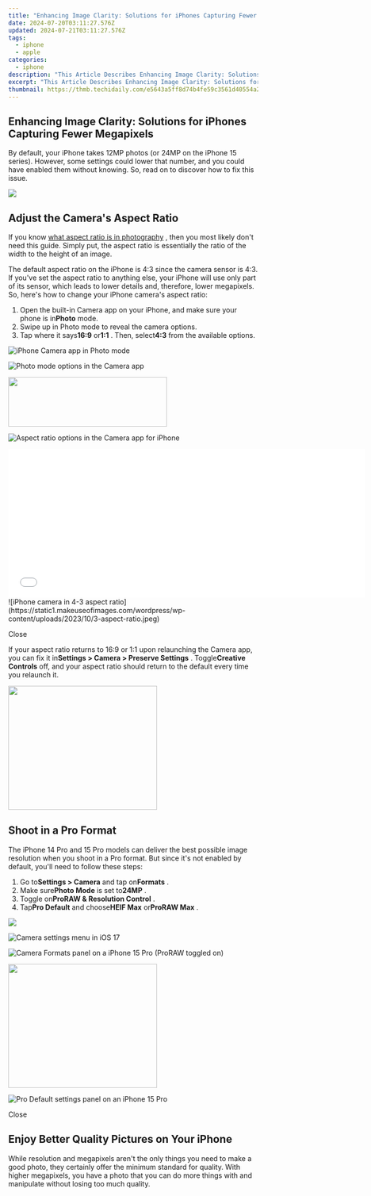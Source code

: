 ```yaml
---
title: "Enhancing Image Clarity: Solutions for iPhones Capturing Fewer Megapixels"
date: 2024-07-20T03:11:27.576Z
updated: 2024-07-21T03:11:27.576Z
tags:
  - iphone
  - apple
categories:
  - iphone
description: "This Article Describes Enhancing Image Clarity: Solutions for iPhones Capturing Fewer Megapixels"
excerpt: "This Article Describes Enhancing Image Clarity: Solutions for iPhones Capturing Fewer Megapixels"
thumbnail: https://thmb.techidaily.com/e5643a5ff8d74b4fe59c3561d40554a2f62dd894777e476ebe9274260c57e1be.jpg
---
```


## Enhancing Image Clarity: Solutions for iPhones Capturing Fewer Megapixels

 By default, your iPhone takes 12MP photos (or 24MP on the iPhone 15 series). However, some settings could lower that number, and you could have enabled them without knowing. So, read on to discover how to fix this issue.

<!-- affiliate ads begin -->
<a href="https://secure.2checkout.com/order/checkout.php?PRODS=3851655&QTY=1&AFFILIATE=108875&CART=1"><img src="http://www.aiseesoft.com/avangate/30p/banner.jpg" border="0"></a>
<!-- affiliate ads end -->
## Adjust the Camera's Aspect Ratio

 If you know [what aspect ratio is in photography](https://www.makeuseof.com/aspect-ratios-in-photography-guide/) , then you most likely don't need this guide. Simply put, the aspect ratio is essentially the ratio of the width to the height of an image.

 The default aspect ratio on the iPhone is 4:3 since the camera sensor is 4:3\. If you've set the aspect ratio to anything else, your iPhone will use only part of its sensor, which leads to lower details and, therefore, lower megapixels. So, here's how to change your iPhone camera's aspect ratio:

1. Open the built-in Camera app on your iPhone, and make sure your phone is in**Photo** mode.
2. Swipe up in Photo mode to reveal the camera options.
3. Tap where it says**16:9** or**1:1** . Then, select**4:3** from the available options.

![iPhone Camera app in Photo mode](https://static1.makeuseofimages.com/wordpress/wp-content/uploads/2023/10/iphone-camera-app-in-photo-mode.jpeg)

![Photo mode options in the Camera app](https://static1.makeuseofimages.com/wordpress/wp-content/uploads/2023/10/photo-mode-options-in-the-camera-app.jpeg)

<!-- affiliate ads begin -->
<a href="https://godlikehost.sjv.io/c/5597632/1920054/21774" target="_top" id="1920054"><img src="//a.impactradius-go.com/display-ad/21774-1920054" border="0" alt="" width="320" height="100"/></a><img height="0" width="0" src="https://imp.pxf.io/i/5597632/1920054/21774" style="position:absolute;visibility:hidden;" border="0" />
<!-- affiliate ads end -->
![Aspect ratio options in the Camera app for iPhone](https://static1.makeuseofimages.com/wordpress/wp-content/uploads/2023/10/aspect-ratio-options-in-the-camera-app-for-iphone.jpeg)

<!-- affiliate ads begin -->
<iframe id="iframe_672" src="//a.impactradius-go.com/gen-ad-code/5597632/1959812/17834/" width="720" height="300" scrolling="no" frameborder="0" marginheight="0" marginwidth="0"></iframe>
<!-- affiliate ads end -->
![iPhone camera in 4-3 aspect ratio](https://static1.makeuseofimages.com/wordpress/wp-content/uploads/2023/10/3-aspect-ratio.jpeg)

Close

 If your aspect ratio returns to 16:9 or 1:1 upon relaunching the Camera app, you can fix it in**Settings > Camera > Preserve Settings** . Toggle**Creative Controls** off, and your aspect ratio should return to the default every time you relaunch it.

<!-- affiliate ads begin -->
<a href="https://boody-eco-wear.pxf.io/c/5597632/1567905/13846" target="_top" id="1567905"><img src="//a.impactradius-go.com/display-ad/13846-1567905" border="0" alt="" width="300" height="250"/></a><img height="0" width="0" src="https://imp.pxf.io/i/5597632/1567905/13846" style="position:absolute;visibility:hidden;" border="0" />
<!-- affiliate ads end -->
## Shoot in a Pro Format

 The iPhone 14 Pro and 15 Pro models can deliver the best possible image resolution when you shoot in a Pro format. But since it's not enabled by default, you'll need to follow these steps:

1. Go to**Settings > Camera** and tap on**Formats** .
2. Make sure**Photo Mode** is set to**24MP** .
3. Toggle on**ProRAW & Resolution Control** .
4. Tap**Pro Default** and choose**HEIF Max** or**ProRAW Max** .

<!-- affiliate ads begin -->
<a href="https://secure.2checkout.com/order/checkout.php?PRODS=4728277&QTY=1&AFFILIATE=108875&CART=1"><img src="https://secure.avangate.com/images/merchant/f7f07e7dab09533bc71247a5b29a7373/products/1_iDeviceMessageBox.png" border="0"></a>
<!-- affiliate ads end -->
![Camera settings menu in iOS 17](https://static1.makeuseofimages.com/wordpress/wp-content/uploads/2023/10/camera-settings-menu-in-ios-17.jpg)

![Camera Formats panel on a iPhone 15 Pro (ProRAW toggled on)](https://static1.makeuseofimages.com/wordpress/wp-content/uploads/2023/10/camera-formats-panel-on-a-iphone-15-pro-proraw-toggled-on.jpeg)

<!-- affiliate ads begin -->
<a href="https://printrendy.pxf.io/c/5597632/1453719/17020" target="_top" id="1453719"><img src="//a.impactradius-go.com/display-ad/17020-1453719" border="0" alt="" width="300" height="250"/></a><img height="0" width="0" src="https://imp.pxf.io/i/5597632/1453719/17020" style="position:absolute;visibility:hidden;" border="0" />
<!-- affiliate ads end -->
![Pro Default settings panel on an iPhone 15 Pro](https://static1.makeuseofimages.com/wordpress/wp-content/uploads/2023/10/pro-default-settings-panel-on-an-iphone-15-pro.jpeg)

Close

## Enjoy Better Quality Pictures on Your iPhone

 While resolution and megapixels aren't the only things you need to make a good photo, they certainly offer the minimum standard for quality. With higher megapixels, you have a photo that you can do more things with and manipulate without losing too much quality.

<ins class="adsbygoogle"
     style="display:block"
     data-ad-format="autorelaxed"
     data-ad-client="ca-pub-7571918770474297"
     data-ad-slot="1223367746"></ins>



<ins class="adsbygoogle"
     style="display:block"
     data-ad-client="ca-pub-7571918770474297"
     data-ad-slot="8358498916"
     data-ad-format="auto"
     data-full-width-responsive="true"></ins>


